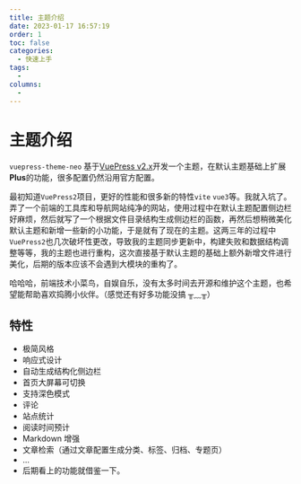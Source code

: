 ```yaml
---
title: 主题介绍
date: 2023-01-17 16:57:19
order: 1
toc: false
categories:
  - 快速上手
tags:
  -
columns:
  -
---
```


# 主题介绍

`vuepress-theme-neo` 基于[VuePress v2.x](https://v2.vuepress.vuejs.org/zh/)开发一个主题，在默认主题基础上扩展**Plus**的功能，很多配置仍然沿用官方配置。

最初知道`VuePress2`项目，更好的性能和很多新的特性`vite` `vue3`等。我就入坑了。弄了一个前端的工具库和导航网站纯净的网站，使用过程中在默认主题配置侧边栏好麻烦，然后就写了一个根据文件目录结构生成侧边栏的函数，再然后想稍微美化默认主题和新增一些新的小功能，于是就有了现在的主题。这两三年的过程中`VuePress2`也几次破坏性更改，导致我的主题同步更新中，构建失败和数据结构调整等等，我的主题也进行重构，这次直接基于默认主题的基础上额外新增文件进行美化，后期的版本应该不会遇到大模块的重构了。

哈哈哈，前端技术小菜鸟，自娱自乐，没有太多时间去开源和维护这个主题，也希望能帮助喜欢捣腾小伙伴。（感觉还有好多功能没搞 ╥﹏╥）

## 特性

- 极简风格
- 响应式设计
- 自动生成结构化侧边栏
- 首页大屏幕可切换
- 支持深色模式
- 评论
- 站点统计
- 阅读时间预计
- Markdown 增强
- 文章检索（通过文章配置生成分类、标签、归档、专题页）
- ...
- 后期看上的功能就借鉴一下。
